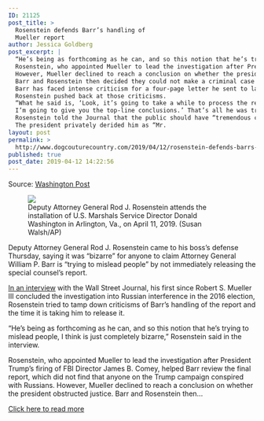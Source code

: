 ```yaml
---
ID: 21125
post_title: >
  Rosenstein defends Barr’s handling of
  Mueller report
author: Jessica Goldberg
post_excerpt: |
  “He’s being as forthcoming as he can, and so this notion that he’s trying to mislead people, I think is just completely bizarre,” Rosenstein said in the interview.
  Rosenstein, who appointed Mueller to lead the investigation after President Trump’s firing of FBI Director James B. Comey, helped Barr review the final report, which did not find that anyone on the Trump campaign conspired with Russians.
  However, Mueller declined to reach a conclusion on whether the president obstructed justice.
  Barr and Rosenstein then decided they could not make a criminal case that the president obstructed justice.
  Barr has faced intense criticism for a four-page letter he sent to lawmakers last month outlining what he said were Mueller’s “principal conclusions.” Barr quoted a few snippets from Mueller’s report to support his assertions, but his missive left many questions unanswered.
  Rosenstein pushed back at those criticisms.
  “What he said is, ‘Look, it’s going to take a while to process the report.
  I’m going to give you the top-line conclusions.’ That’s all he was trying to do.” Some on Mueller’s team have told associates they are frustrated with the dearth of information released so far about their work, people familiar with the matter have said.
  Rosenstein told the Journal that the public should have “tremendous confidence” in Barr.
  The president privately derided him as “Mr.
layout: post
permalink: >
  http://www.dogcouturecountry.com/2019/04/12/rosenstein-defends-barrs-handling-of-mueller-report/
published: true
post_date: 2019-04-12 14:22:56
---
```

<p class="article-info-author-source"> <span>Source: <a href="https://www.washingtonpost.com/politics/rosenstein-defends-barrs-handling-of-mueller-report/2019/04/11/12d74cc8-5caf-11e9-842d-7d3ed7eb3957_story.html?noredirect=on" target="_blank">Washington Post</a></span> </p> <figure><img data-hi-res-src="https://www.washingtonpost.com/resizer/v_rKHMBOuJ08i1_8Dnm_pUvVWmU=/1484x0/arc-anglerfish-washpost-prod-washpost.s3.amazonaws.com/public/6HT5VTS4WII6TBBNPU7NP2ZZK4.jpg" sizes="(min-width: 768px) 50vw, 100vw" src="https://www.washingtonpost.com/resizer/v_rKHMBOuJ08i1_8Dnm_pUvVWmU=/1484x0/arc-anglerfish-washpost-prod-washpost.s3.amazonaws.com/public/6HT5VTS4WII6TBBNPU7NP2ZZK4.jpg" srcset="https://www.washingtonpost.com/resizer/EYHfodtiRjMwNQG97VxcDrGJflo=/480x0/arc-anglerfish-washpost-prod-washpost.s3.amazonaws.com/public/6HT5VTS4WII6TBBNPU7NP2ZZK4.jpg 480w,https://www.washingtonpost.com/resizer/v_rKHMBOuJ08i1_8Dnm_pUvVWmU=/1484x0/arc-anglerfish-washpost-prod-washpost.s3.amazonaws.com/public/6HT5VTS4WII6TBBNPU7NP2ZZK4.jpg 1484w">
<figcaption>Deputy Attorney General Rod J. Rosenstein attends the installation of U.S. Marshals Service Director Donald Washington in Arlington, Va., on April 11, 2019. (Susan Walsh/AP)</figcaption>
</figure>
<p>Deputy Attorney General Rod J. Rosenstein came to his boss’s defense Thursday, saying it was “bizarre” for anyone to claim Attorney General William P. Barr is “trying to mislead people” by not immediately releasing the special counsel’s report.</p>
<p><a href="https://www.wsj.com/articles/rod-rosenstein-defends-justice-department-handling-of-mueller-report-11555021002">In an interview</a> with the Wall Street Journal, his first since Robert S. Mueller III concluded the investigation into Russian interference in the 2016 election, Rosenstein tried to tamp down criticisms of Barr’s handling of the report and the time it is taking him to release it.</p>
<p>“He’s being as forthcoming as he can, and so this notion that he’s trying to mislead people, I think is just completely bizarre,” Rosenstein said in the interview.</p>
<p>Rosenstein, who appointed Mueller to lead the investigation after President Trump’s firing of FBI Director James B. Comey, helped Barr review the final report, which did not find that anyone on the Trump campaign conspired with Russians. However, Mueller declined to reach a conclusion on whether the president obstructed justice. Barr and Rosenstein then...</p> <p class="article-info-more"> <a href="https://www.washingtonpost.com/politics/rosenstein-defends-barrs-handling-of-mueller-report/2019/04/11/12d74cc8-5caf-11e9-842d-7d3ed7eb3957_story.html?noredirect=on" target="_blank">Click here to read more</a> </p>